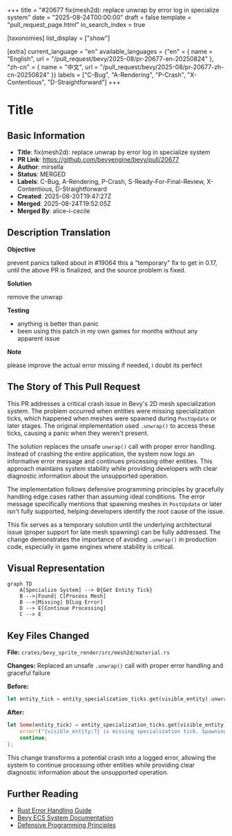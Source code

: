 +++
title = "#20677 fix(mesh2d): replace unwrap by error log in specialize system"
date = "2025-08-24T00:00:00"
draft = false
template = "pull_request_page.html"
in_search_index = true

[taxonomies]
list_display = ["show"]

[extra]
current_language = "en"
available_languages = {"en" = { name = "English", url = "/pull_request/bevy/2025-08/pr-20677-en-20250824" }, "zh-cn" = { name = "中文", url = "/pull_request/bevy/2025-08/pr-20677-zh-cn-20250824" }}
labels = ["C-Bug", "A-Rendering", "P-Crash", "X-Contentious", "D-Straightforward"]
+++

# Title

## Basic Information
- **Title**: fix(mesh2d): replace unwrap by error log in specialize system
- **PR Link**: https://github.com/bevyengine/bevy/pull/20677
- **Author**: mirsella
- **Status**: MERGED
- **Labels**: C-Bug, A-Rendering, P-Crash, S-Ready-For-Final-Review, X-Contentious, D-Straightforward
- **Created**: 2025-08-20T19:47:27Z
- **Merged**: 2025-08-24T19:52:05Z
- **Merged By**: alice-i-cecile

## Description Translation
**Objective**

prevent panics talked about in #19064
this a "temporary" fix to get in 0.17, until the above PR is finalized, and the source problem is fixed.

**Solution**

remove the unwrap

**Testing**

- anything is better than panic
- been using this patch in my own games for months without any apparent issue

**Note**

please improve the actual error missing if needed, i doubt its perfect

## The Story of This Pull Request

This PR addresses a critical crash issue in Bevy's 2D mesh specialization system. The problem occurred when entities were missing specialization ticks, which happened when meshes were spawned during `PostUpdate` or later stages. The original implementation used `.unwrap()` to access these ticks, causing a panic when they weren't present.

The solution replaces the unsafe `unwrap()` call with proper error handling. Instead of crashing the entire application, the system now logs an informative error message and continues processing other entities. This approach maintains system stability while providing developers with clear diagnostic information about the unsupported operation.

The implementation follows defensive programming principles by gracefully handling edge cases rather than assuming ideal conditions. The error message specifically mentions that spawning meshes in `PostUpdate` or later isn't fully supported, helping developers identify the root cause of the issue.

This fix serves as a temporary solution until the underlying architectural issue (proper support for late mesh spawning) can be fully addressed. The change demonstrates the importance of avoiding `.unwrap()` in production code, especially in game engines where stability is critical.

## Visual Representation

```mermaid
graph TD
    A[Specialize System] --> B{Get Entity Tick}
    B -->|Found| C[Process Mesh]
    B -->|Missing| D[Log Error]
    D --> E[Continue Processing]
    C --> E
```

## Key Files Changed

**File:** `crates/bevy_sprite_render/src/mesh2d/material.rs`

**Changes:** Replaced an unsafe `.unwrap()` call with proper error handling and graceful failure

**Before:**
```rust
let entity_tick = entity_specialization_ticks.get(visible_entity).unwrap();
```

**After:**
```rust
let Some(entity_tick) = entity_specialization_ticks.get(visible_entity) else {
    error!("{visible_entity:?} is missing specialization tick. Spawning Meshes in PostUpdate or later is currently not fully supported.");
    continue;
};
```

This change transforms a potential crash into a logged error, allowing the system to continue processing other entities while providing clear diagnostic information about the unsupported operation.

## Further Reading

- [Rust Error Handling Guide](https://doc.rust-lang.org/book/ch09-00-error-handling.html)
- [Bevy ECS System Documentation](https://bevyengine.org/learn/book/getting-started/ecs/)
- [Defensive Programming Principles](https://en.wikipedia.org/wiki/Defensive_programming)